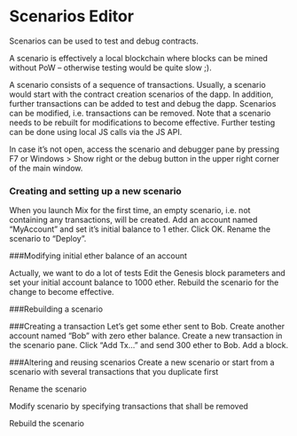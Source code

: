 # Scenarios Editor

Scenarios can be used to test and debug contracts. 

A scenario is effectively a local blockchain where blocks can be mined without PoW – otherwise testing would be quite slow ;). 

A scenario consists of a sequence of transactions. Usually, a scenario would start with the contract creation scenarios of the dapp. In addition, further transactions can be added to test and debug the dapp. Scenarios can be modified, i.e. transactions can be removed. Note that a scenario needs to be rebuilt for modifications to become effective. Further testing can be done using local JS calls via the JS API.

In case it’s not open, access the scenario and debugger pane by pressing F7 or Windows > Show right or the debug button in the upper right corner of the main window. 

### Creating and setting up a new scenario

When you launch Mix for the first time, an empty scenario, i.e. not containing any transactions, will be created.
Add an account named “MyAccount” and set it’s initial balance to 1 ether. Click OK. 
Rename the scenario to “Deploy”.

###Modifying initial ether balance of an account

Actually, we want to do a lot of tests 
Edit the Genesis block parameters and set your initial account balance to 1000 ether.
Rebuild the scenario for the change to become effective.

###Rebuilding a scenario

###Creating a transaction
Let’s get some ether sent to Bob. 
Create another account named “Bob” with zero ether balance. 
Create a new transaction in the scenario pane. Click “Add Tx…” and send 300 ether to Bob. 
Add a block.

 
###Altering and reusing scenarios
Create a new scenario or start from a scenario with several transactions that you duplicate first

Rename the scenario

Modify scenario by specifying transactions that shall be removed

Rebuild the scenario
